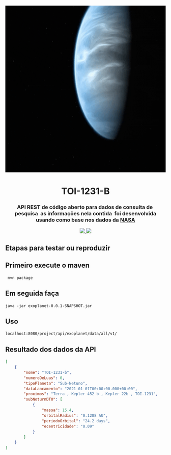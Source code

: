 <p align="center"><img src="img/logo.gif" width = "2281px" height="523px"></p>

<h1 align="center">TOI-1231-B</h1>

<h3 align="center">
API REST de código aberto para dados de consulta de  pesquisa  as informações nela contida  foi desenvolvida usando como base nos dados da <a href="https://www.nasa.gov/subject/6893/nebulae/" target="_blank">NASA</a>
 <p align="center">
 
<a href="https://www.travis-ci.com/github/Mario23junior/Api-Nebulosas/pull_requests" target="_blank"><img src="https://www.travis-ci.com/Mario23junior/Api-Nebulosas.svg?branch=main">
<a href="https://en.wikipedia.org/wiki/Representational_state_transfer"><img src="https://img.shields.io/badge/interface-REST-brightgreen.svg?longCache=true&style=flat-square" target="_blank"></a>
</p>

## Etapas para testar ou reproduzir

## Primeiro execute o maven 
 
```
 mvn package
```
## Em seguida faça
```
java -jar exoplanet-0.0.1-SNAPSHOT.jar

```
## Uso

```
localhost:8080/project/api/exoplanet/data/all/v1/
```

## Resultado dos dados da API

```json
[
    {
        "nome": "TOI-1231-b",
        "numeroDeLuas": 0,
        "tipoPlaneta": "Sub-Netuno",
        "dataLancamento": "2021-01-01T00:00:00.000+00:00",
        "proximos": "Terra , Kepler 452 b , Kepler 22b , TOI-1231",
        "subNoturnDTO": [
            {
                "massa": 15.4,
                "orbitalRadius": "0.1288 AU",
                "periodoOrbital": "24.2 days",
                "ecentricidade": "0.09"
            }
        ]
    }
]

```
